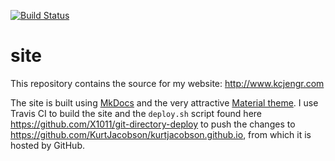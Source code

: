 [![Build Status](https://travis-ci.org/KurtJacobson/site.svg?branch=master)](https://travis-ci.org/KurtJacobson/site)

# site
This repository contains the source for my website: http://www.kcjengr.com

The site is built using [MkDocs](http://mkdocs.org) and the very attractive 
[Material theme](http://squidfunk.github.io/mkdocs-material/).
I use Travis CI to build the site and the `deploy.sh` script found here 
https://github.com/X1011/git-directory-deploy to push the changes to 
https://github.com/KurtJacobson/kurtjacobson.github.io, from which it is hosted
by GitHub.
